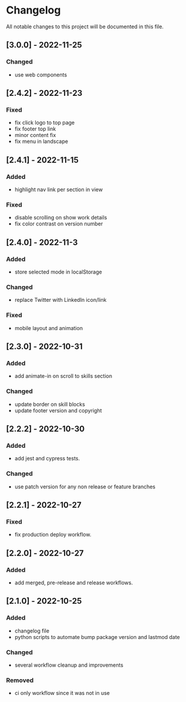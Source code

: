 # Changelog

All notable changes to this project will be documented in this file.

## [3.0.0] - 2022-11-25

### Changed

- use web components

## [2.4.2] - 2022-11-23

### Fixed

- fix click logo to top page
- fix footer top link
- minor content fix
- fix menu in landscape

## [2.4.1] - 2022-11-15

### Added

- highlight nav link per section in view

### Fixed

- disable scrolling on show work details
- fix color contrast on version number

## [2.4.0] - 2022-11-3

### Added

- store selected mode in localStorage

### Changed

- replace Twitter with LinkedIn icon/link

### Fixed

- mobile layout and animation

## [2.3.0] - 2022-10-31

### Added

- add animate-in on scroll to skills section

### Changed

- update border on skill blocks
- update footer version and copyright

## [2.2.2] - 2022-10-30

### Added

- add jest and cypress tests.

### Changed

- use patch version for any non release or feature branches

## [2.2.1] - 2022-10-27

### Fixed

- fix production deploy workflow.

## [2.2.0] - 2022-10-27

### Added

- add merged, pre-release and release workflows.

## [2.1.0] - 2022-10-25

### Added

- changelog file
- python scripts to automate bump package version and lastmod date

### Changed

- several workflow cleanup and improvements

### Removed

- ci only workflow since it was not in use
